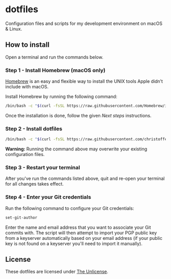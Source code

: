 # dotfiles

Configuration files and scripts for my development environment on macOS & Linux.

## How to install

Open a terminal and run the commands below.

### Step 1 - Install Homebrew (macOS only)

[Homebrew](https://brew.sh) is an easy and flexible way to install the UNIX tools Apple didn’t include with macOS.

Install Homebrew by running the following command:

```bash
/bin/bash -c "$(curl -fsSL https://raw.githubusercontent.com/Homebrew/install/HEAD/install.sh)"
```

Once the installation is done, follow the given *Next steps* instructions.

### Step 2 - Install dotfiles

```bash
/bin/bash -c "$(curl -fsSL https://raw.githubusercontent.com/christoffercarlsson/dotfiles/HEAD/install.sh)"
```

**Warning:** Running the command above may overwrite your existing configuration files.

### Step 3 - Restart your terminal

After you've run the commands listed above, quit and re-open your terminal for all changes takes effect.

### Step 4 - Enter your Git credentials

Run the following command to configure your Git credentials:

```bash
set-git-author
```

Enter the name and email address that you want to associate your Git commits with. The script will then attempt to import your PGP public key from a keyserver automatically based on your email address (if your public key is not found on a keyserver you'll need to import it manually).

## License

These dotfiles are licensed under [The Unlicense](./LICENSE).
